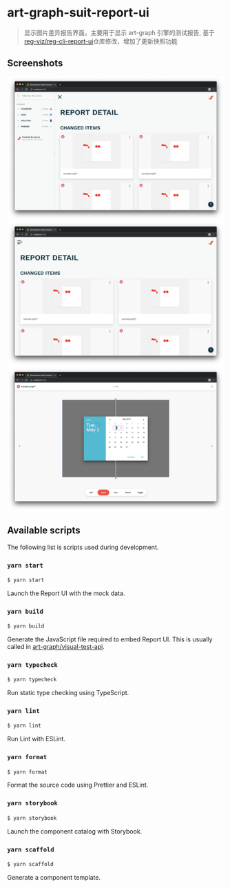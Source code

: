 # art-graph-suit-report-ui

> 显示图片差异报告界面，主要用于显示 art-graph 引擎的测试报告, 基于[reg-viz/reg-cli-report-ui](https://github.com/reg-viz/)仓库修改，增加了更新快照功能

## Screenshots

![open](./docs/images/open.png)
![close](./docs/images/close.png)
![viewer](./docs/images/viewer.png)

## Available scripts

The following list is scripts used during development.

### `yarn start`

```bash
$ yarn start
```

Launch the Report UI with the mock data.

### `yarn build`

```bash
$ yarn build
```

Generate the JavaScript file required to embed Report UI. This is usually called in [art-graph/visual-test-api](https://github.com/art-graph/visual-test-api).

### `yarn typecheck`

```bash
$ yarn typecheck
```

Run static type checking using TypeScript.

### `yarn lint`

```bash
$ yarn lint
```

Run Lint with ESLint.

### `yarn format`

```bash
$ yarn format
```

Format the source code using Prettier and ESLint.

### `yarn storybook`

```bash
$ yarn storybook
```

Launch the component catalog with Storybook.

### `yarn scaffold`

```bash
$ yarn scaffold
```

Generate a component template.
